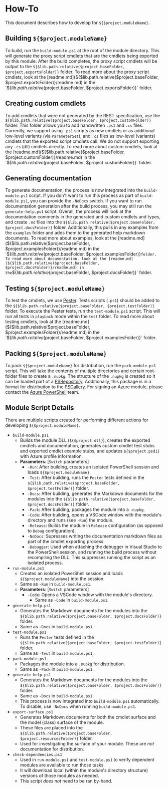 # How-To
This document describes how to develop for `${$project.moduleName}`.

## Building `${$project.moduleName}`
To build, run the `build-module.ps1` at the root of the module directory. This will generate the proxy script cmdlets that are the cmdlets being exported by this module. After the build completes, the proxy script cmdlets will be output to the `${$lib.path.relative($project.baseFolder, $project.exportsFolder)}` folder. To read more about the proxy script cmdlets, look at the [readme.md](${$lib.path.relative($project.baseFolder, $project.exportsFolder)}/readme.md) in the `${$lib.path.relative($project.baseFolder, $project.exportsFolder)}` folder.

## Creating custom cmdlets
To add cmdlets that were not generated by the REST specification, use the `${$lib.path.relative($project.baseFolder, $project.customFolder)}` folder. This folder allows you to add handwritten `.ps1` and `.cs` files. Currently, we support using `.ps1` scripts as new cmdlets or as additional low-level variants (via `ParameterSet`), and `.cs` files as low-level (variants) cmdlets that the exported script cmdlets call. We do not support exporting any `.cs` (dll) cmdlets directly. To read more about custom cmdlets, look at the [readme.md](${$lib.path.relative($project.baseFolder, $project.customFolder)}/readme.md) in the `${$lib.path.relative($project.baseFolder, $project.customFolder)}` folder.

## Generating documentation
To generate documentation, the process is now integrated into the `build-module.ps1` script. If you don't want to run this process as part of `build-module.ps1`, you can provide the `-NoDocs` switch. If you want to run documentation generation after the build process, you may still run the `generate-help.ps1` script. Overall, the process will look at the documentation comments in the generated and custom cmdlets and types, and create `.md` files into the `${$lib.path.relative($project.baseFolder, $project.docsFolder)}` folder. Additionally, this pulls in any examples from the `examples` folder and adds them to the generated help markdown documents. To read more about examples, look at the [readme.md](${$lib.path.relative($project.baseFolder, $project.examplesFolder)}/readme.md) in the `${$lib.path.relative($project.baseFolder, $project.examplesFolder)}` folder. To read more about documentation, look at the [readme.md](${$lib.path.relative($project.baseFolder, $project.docsFolder)}/readme.md) in the `${$lib.path.relative($project.baseFolder, $project.docsFolder)}` folder.

## Testing `${$project.moduleName}`
To test the cmdlets, we use [Pester](https://github.com/pester/Pester). Tests scripts (`.ps1`) should be added to the `${$lib.path.relative($project.baseFolder, $project.testFolder)}` folder. To execute the Pester tests, run the `test-module.ps1` script. This will run all tests in `playback` mode within the `test` folder. To read more about testing cmdlets, look at the [readme.md](${$lib.path.relative($project.baseFolder, $project.examplesFolder)}/readme.md) in the `${$lib.path.relative($project.baseFolder, $project.examplesFolder)}` folder.

## Packing `${$project.moduleName}`
To pack `${$project.moduleName}` for distribution, run the `pack-module.ps1` script. This will take the contents of multiple directories and certain root-folder files to create a `.nupkg`. The structure of the `.nupkg` is created so it can be loaded part of a [PSRepository](https://docs.microsoft.com/en-us/powershell/module/powershellget/register-psrepository). Additionally, this package is in a format for distribution to the [PSGallery](https://www.powershellgallery.com/). For signing an Azure module, please contact the [Azure PowerShell](https://github.com/Azure/azure-powershell) team.

## Module Script Details
There are multiple scripts created for performing different actions for developing `${$project.moduleName}`.
- `build-module.ps1`
  - Builds the module DLL (`${$project.dll}`), creates the exported cmdlets and documentation, generates custom cmdlet test stubs and exported cmdlet example stubs, and updates `${$project.psd1}` with Azure profile information.
  - **Parameters**: [`Switch` parameters]
    - `-Run`: After building, creates an isolated PowerShell session and loads `${$project.moduleName}`.
    - `-Test`: After building, runs the `Pester` tests defined in the `${$lib.path.relative($project.baseFolder, $project.testFolder)}` folder.
    - `-Docs`: After building, generates the Markdown documents for the modules into the `${$lib.path.relative($project.baseFolder, $project.docsFolder)}` folder.
    - `-Pack`: After building, packages the module into a `.nupkg`.
    - `-Code`: After building, opens a VSCode window with the module's directory and runs (see `-Run`) the module.
    - `-Release`: Builds the module in `Release` configuration (as opposed to `Debug` configuration).
    - `-NoDocs`: Supresses writing the documentation markdown files as part of the cmdlet exporting process.
    - `-Debugger`: Used when attaching the debugger in Visual Studio to the PowerShell session, and running the build process without recompiling the DLL. This suppresses running the script as an isolated process.
- `run-module.ps1`
  - Creates an isolated PowerShell session and loads `${$project.moduleName}` into the session.
  - Same as `-Run` in `build-module.ps1`.
  - **Parameters**: [`Switch` parameters]
    - `-Code`: Opens a VSCode window with the module's directory.
      - Same as `-Code` in `build-module.ps1`.
- `generate-help.ps1`
  - Generates the Markdown documents for the modules into the `${$lib.path.relative($project.baseFolder, $project.docsFolder)}` folder.
  - Same as `-Docs` in `build-module.ps1`.
- `test-module.ps1`
  - Runs the `Pester` tests defined in the `${$lib.path.relative($project.baseFolder, $project.testFolder)}` folder.
  - Same as `-Test` in `build-module.ps1`.
- `pack-module.ps1`
  - Packages the module into a `.nupkg` for distribution.
  - Same as `-Pack` in `build-module.ps1`.
- `generate-help.ps1`
  - Generates the Markdown documents for the modules into the `${$lib.path.relative($project.baseFolder, $project.docsFolder)}` folder.
  - Same as `-Docs` in `build-module.ps1`.
  - This process is now integrated into `build-module.ps1` automatically. To disable, use `-NoDocs` when running `build-module.ps1`.
- `export-surface.ps1`
  - Generates Markdown documents for both the cmdlet surface and the model (class) surface of the module.
  - These files are placed into the `${$lib.path.relative($project.baseFolder, $project.resourcesFolder)}` folder.
  - Used for investigating the surface of your module. These are *not* documentation for distribution.
- `check-dependencies.ps1`
  - Used in `run-module.ps1` and `test-module.ps1` to verify dependent modules are available to run those tasks.
  - It will download local (within the module's directory structure) versions of those modules as needed.
  - This script *does not* need to be ran by-hand.